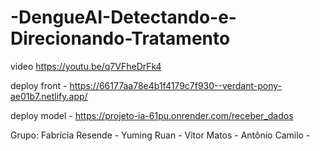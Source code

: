 # -DengueAI-Detectando-e-Direcionando-Tratamento


video https://youtu.be/q7VFheDrFk4

deploy front - https://66177aa78e4b1f4179c7f930--verdant-pony-ae01b7.netlify.app/

deploy model - https://projeto-ia-61pu.onrender.com/receber_dados 

Grupo:   Fabrícia Resende -
         Yuming Ruan - 
         Vitor Matos - 
         Antônio Camilo -
